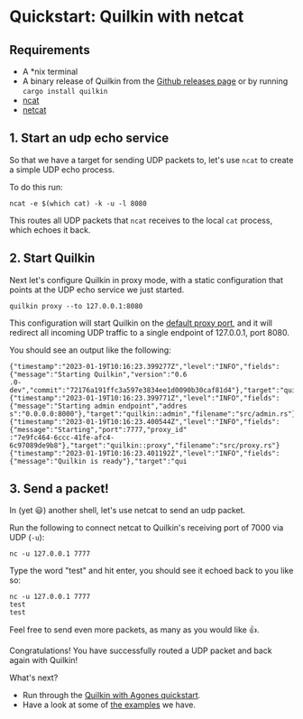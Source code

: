 # Quickstart: Quilkin with netcat

## Requirements

* A \*nix terminal
* A binary release of Quilkin from the [Github releases page](https://github.com/googleforgames/quilkin/releases) or by running `cargo install quilkin`
* [ncat](https://nmap.org/ncat/guide/)
* [netcat](http://netcat.sourceforge.net/)

## 1. Start an udp echo service

So that we have a target for sending UDP packets to, let's use `ncat` to create a simple UDP echo process.

To do this run:

```shell
ncat -e $(which cat) -k -u -l 8080
```

This routes all UDP packets that `ncat` receives to the local `cat` process, which echoes it back.

## 2. Start Quilkin

Next let's configure Quilkin in proxy mode, with a static configuration that points at the
UDP echo service we just started.

```shell
quilkin proxy --to 127.0.0.1:8080
```

This configuration will start Quilkin on the [default proxy port](../../services/proxy.md), and it will
redirect all incoming UDP traffic to a single endpoint of 127.0.0.1, port 8080.

You should see an output like the following:

```shell
{"timestamp":"2023-01-19T10:16:23.399277Z","level":"INFO","fields":{"message":"Starting Quilkin","version":"0.6
.0-dev","commit":"72176a191ffc3a597e3834ee1d0090b30caf81d4"},"target":"quilkin::cli","filename":"src/cli.rs"}
{"timestamp":"2023-01-19T10:16:23.399771Z","level":"INFO","fields":{"message":"Starting admin endpoint","addres
s":"0.0.0.0:8000"},"target":"quilkin::admin","filename":"src/admin.rs"}
{"timestamp":"2023-01-19T10:16:23.400544Z","level":"INFO","fields":{"message":"Starting","port":7777,"proxy_id"
:"7e9fc464-6ccc-41fe-afc4-6c97089de9b8"},"target":"quilkin::proxy","filename":"src/proxy.rs"}
{"timestamp":"2023-01-19T10:16:23.401192Z","level":"INFO","fields":{"message":"Quilkin is ready"},"target":"qui
```

## 3. Send a packet!

In (yet 😃) another shell, let's use netcat to send an udp packet.

Run the following to connect netcat to Quilkin's receiving port of 7000 via UDP (`-u`):

```shell
nc -u 127.0.0.1 7777
```

Type the word "test" and hit enter, you should see it echoed back to you like so:

```shell
nc -u 127.0.0.1 7777
test
test
```

Feel free to send even more packets, as many as you would like 👍.

Congratulations! You have successfully routed a UDP packet and back again with Quilkin!

What's next?

* Run through the [Quilkin with Agones quickstart](agones-xonotic-sidecar.md).
* Have a look at some of [the examples](https://github.com/googleforgames/quilkin/blob/{{GITHUB_REF_NAME}}/examples) we have.
